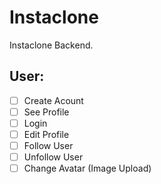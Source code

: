 # Instaclone

Instaclone Backend.

## User:

- [ ] Create Acount
- [ ] See Profile
- [ ] Login
- [ ] Edit Profile
- [ ] Follow User
- [ ] Unfollow User
- [ ] Change Avatar (Image Upload)
